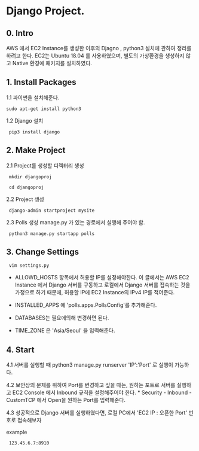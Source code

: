 # Django Project. 

## 0. Intro

AWS 에서 EC2 Instance를 생성한 이후의 Djagno , python3 설치에 관하여 정리를 하려고 한다. 
EC2는 Ubuntu 18.04 를 사용하였으며, 별도의 가상환경을 생성하지 않고 Native 환경에 패키지를 설치하였다. 

## 1. Install Packages

1.1 파이썬을 설치해준다.  

<pre><code>sudo apt-get install python3</code></pre>

1.2 Django 설치

<pre><code> pip3 install django </code></pre>

## 2. Make Project 

2.1 Project를 생성할 디렉터리 생성

<pre><code> mkdir djangoproj </code></pre>

<pre><code> cd djangoproj </code></pre>

2.2 Project 생성

<pre><code> django-admin startproject mysite </code></pre>

2.3 Polls 생성
manage.py 가 있는 경로에서 실행해 주어야 함. 

<pre><code> python3 manage.py startapp polls </code></pre>

## 3. Change Settings

<pre><code> vim settings.py </code></pre>

* ALLOWD_HOSTS 항목에서 허용할 IP를 설정해야한다. 이 글에서는 AWS EC2 Instance 에서 Django 서버를 구동하고
로컬에서 Django 서버를 접속하는 것을 가정으로 하기 때문에, 허용할 IP에 EC2 Instance의 IPv4 IP를 적어준다. 

* INSTALLED_APPS 에 'polls.apps.PollsConfig'를 추가해준다. 

* DATABASES는 필요에의해 변경하면 된다. 

* TIME_ZONE 은 'Asia/Seoul' 을 입력해준다.

## 4. Start 

4.1 서버를 실행할 때 python3 manage.py runserver 'IP':'Port' 로 실행이 가능하다. 

4.2 보안상의 문제를 위하여 Port를 변경하고 싶을 때는, 원하는 포트로 서버를 실행하고 EC2 Console 에서 Inbound 규칙을 설정해주어야 한다. 
	* Security - Inbound - CustomTCP 에서 Open을 원하는 Port를 입력해준다. 

4.3 성공적으로 Django 서버를 실행하였다면, 로컬 PC에서 'EC2 IP : 오픈한 Port' 번호로 접속해보자

example  
<pre><code> 123.45.6.7:8910 </code></pre>
